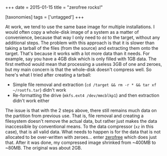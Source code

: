 +++
date = 2015-01-15
title = "zerofree rocks!"

[taxonomies]
tags = ['untagged']
+++

At work, we tend to use the same base image for multiple installations.
I would often copy a whole-disk image of a system as a matter of
convenience, because that way I only need to `dd` to the target, without
any additional steps. The problem with this approach is that it is
slower than taking a tarball of the files (from the source) and
extracting them onto the target. That's because it works with a lot
more data than it needs. For example, say you have a 4GB disk which is
only filled with 1GB data. The first method would mean that processing a
useless 3GB of one and zeroes, but my main concern is that the
whole-disk doesn't compress well. So here's what I tried after
creating a tarball:

-   Simple file removal and extraction
    (`cd /target && rm -r * && tar xf ~/rootfs.tar`) didn't work
-   Re-formatting the drive (`mkfs.ext4 /dev/mmcblkp1`) and then
    extraction didn't work either

The issue is that with the 2 steps above, there still remains much data
on the partition from previous use. That is, file removal and creating a
filesystem doesn't remove the actual data, but rather just makes the
data inaccessible by conventional means. To the data compressor (`xz` in
this case), that is all valid data. What needs to happen is for the data
that is not allocated to be over-written with zeroes... enter
[zerofree] which does just that. After it was done, my compressed image
shrinked from ~400MB to ~80MB. The original was about 2GB.

  [zerofree]: https://packages.debian.org/sid/zerofree
